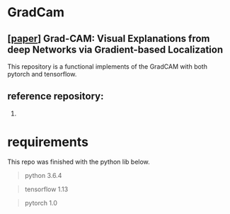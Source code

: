 # GradCam
## [[paper](http://openaccess.thecvf.com/content_iccv_2017/html/Selvaraju_Grad-CAM_Visual_Explanations_ICCV_2017_paper.html)] Grad-CAM: Visual Explanations from deep Networks via Gradient-based Localization

This repository is a functional implements of the GradCAM with both pytorch and tensorflow.
## reference repository:
1. 

# requirements
This repo was finished with the python lib below. 
> python 3.6.4

> tensorflow 1.13

> pytorch 1.0

